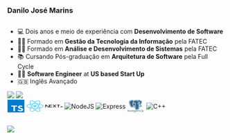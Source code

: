 ### Danilo José Marins

##

- 💻 Dois anos e meio de experiência com <b>Desenvolvimento de Software</b>
- 👨‍🎓 Formado em <b>Gestão da Tecnologia da Informação</b> pela FATEC
- 👨‍🎓 Formado em <b>Análise e Desenvolvimento de Sistemas</b> pela FATEC
- 📚 Cursando Pós-graduação em <b>Arquitetura de Software</b> pela Full Cycle
- 👨‍💻 <b>Software Engineer</b> at <b>US based Start Up</b>
- 🇬🇧 Inglês Avançado

<div>
  <img height="180em" src="https://github-readme-stats-six-puce-48.vercel.app/api?username=danilojmarins&count_private=true&show_icons=true&theme=tokyonight" />
  <img height="180em" src="https://github-readme-stats-six-puce-48.vercel.app/api/top-langs/?username=danilojmarins&count_private=true&layout=compact&theme=tokyonight&langs_count=8" />
</div>

<div>
  <img align="center" alt="TS" height="30" width="40" src="https://raw.githubusercontent.com/devicons/devicon/master/icons/typescript/typescript-original.svg" />
  <img align="center" alt="React" height="30" width="40" src="https://raw.githubusercontent.com/devicons/devicon/master/icons/react/react-original.svg" />
  <img align="center" alt="NextJS" height="30" width="40" src="https://raw.githubusercontent.com/devicons/devicon/master/icons/nextjs/nextjs-original-wordmark.svg" />
  <img align="center" alt="NodeJS" height="30" width="40" src="https://cdn.jsdelivr.net/gh/devicons/devicon/icons/nodejs/nodejs-original.svg" />
  <img align="center" alt="Express" height="30" width="40" src="https://cdn.jsdelivr.net/gh/devicons/devicon/icons/express/express-original.svg" />
  <img align="center" alt="PostgreSQL" height="30" width="40" src="https://raw.githubusercontent.com/devicons/devicon/master/icons/postgresql/postgresql-plain-wordmark.svg" />
  <img align="center" alt="C++" height="30" width="40" src="https://cdn.jsdelivr.net/gh/devicons/devicon/icons/cplusplus/cplusplus-original.svg" />
</div>

##

<div>
  <a href="https://www.linkedin.com/in/danilo-jos%C3%A9-marins-27bb3b1a2/">
    <img src="https://img.shields.io/badge/-LinkedIn-%230077B5?style=for-the-badge&logo=linkedin&logoColor=white"></img>
  </a>
</div>
